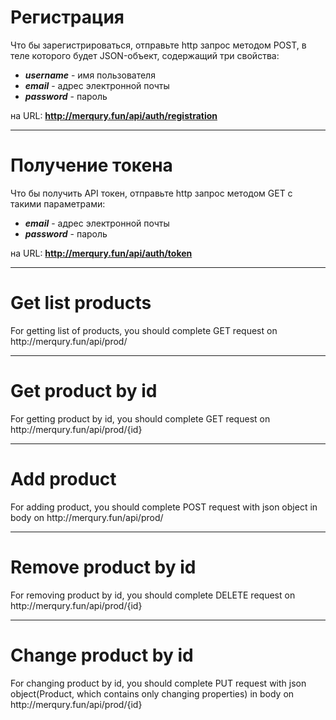 <h1>Регистрация</h1>
<p>Что бы зарегистрироваться, отправьте http запрос методом POST, в теле которого будет JSON-объект, содержащий три свойства:</p>

* ***username*** - имя пользователя
* ***email*** - адрес электронной почты
* ***password*** - пароль

на URL: **http://merqury.fun/api/auth/registration**
<hr>

<h1>Получение токена</h1>
<p>Что бы получить API токен, отправьте http запрос методом GET с такими параметрами:</p>

* ***email*** - адрес электронной почты
* ***password*** - пароль

на URL: **http://merqury.fun/api/auth/token**
<hr>
  <h1>Get list products</h1>
    <p>For getting list of products, you should complete GET request on http://merqury.fun/api/prod/</p>
    <hr>
    <h1>Get product by id</h1>
    <p>For getting product by id, you should complete GET request on http://merqury.fun/api/prod/{id}</p>
    <hr>
    <h1>Add product</h1>
    <p>For adding product, you should complete POST request with json object in body on http://merqury.fun/api/prod/</p>
    <hr>
    <h1>Remove product by id</h1>
    <p>For removing product by id, you should complete DELETE request on http://merqury.fun/api/prod/{id}</p>
    <hr>
    <h1>Change product by id</h1>
    <p>For changing product by id, you should complete PUT request with json object(Product, which contains only changing properties) in body on http://merqury.fun/api/prod/{id}</p>
